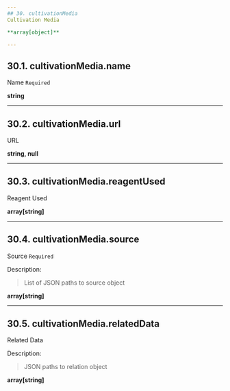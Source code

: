 ```yaml
---
## 30. cultivationMedia
Cultivation Media  

**array[object]**

---
```

## 30.1. cultivationMedia.name
Name  `Required`

**string**

---
## 30.2. cultivationMedia.url
URL  

**string, null**

---
## 30.3. cultivationMedia.reagentUsed
Reagent Used  

**array[string]**

---
## 30.4. cultivationMedia.source
Source  `Required`

Description:
> List of JSON paths to source object  

**array[string]**

---
## 30.5. cultivationMedia.relatedData
Related Data  

Description:
> JSON paths to relation object  

**array[string]**
